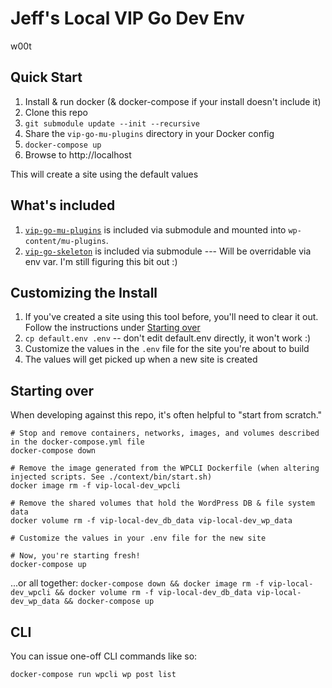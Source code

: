 # Jeff's Local VIP Go Dev Env

w00t

## Quick Start

1. Install & run docker (& docker-compose if your install doesn't include it)
1. Clone this repo
1. `git submodule update --init --recursive`
1. Share the `vip-go-mu-plugins` directory in your Docker config
1. `docker-compose up`
1. Browse to http://localhost

This will create a site using the default values

## What's included

1. [`vip-go-mu-plugins`](https://github.com/Automattic/vip-go-mu-plugins) is included via submodule and mounted into `wp-content/mu-plugins`.
1. [`vip-go-skeleton`](https://github.com/Automattic/vip-go-skeleton) is included via submodule --- Will be overridable via env var. I'm still figuring this bit out :)

## Customizing the Install

1. If you've created a site using this tool before, you'll need to clear it out. Follow the instructions under [Starting over](#starting-over)
1. `cp default.env .env` -- don't edit default.env directly, it won't work :)
1. Customize the values in the `.env` file for the site you're about to build
1. The values will get picked up when a new site is created

## Starting over

When developing against this repo, it's often helpful to "start from scratch."

```
# Stop and remove containers, networks, images, and volumes described in the docker-compose.yml file
docker-compose down

# Remove the image generated from the WPCLI Dockerfile (when altering injected scripts. See ./context/bin/start.sh)
docker image rm -f vip-local-dev_wpcli

# Remove the shared volumes that hold the WordPress DB & file system data
docker volume rm -f vip-local-dev_db_data vip-local-dev_wp_data

# Customize the values in your .env file for the new site

# Now, you're starting fresh!
docker-compose up
```

...or all together:
`docker-compose down && docker image rm -f vip-local-dev_wpcli && docker volume rm -f vip-local-dev_db_data vip-local-dev_wp_data && docker-compose up`

## CLI

You can issue one-off CLI commands like so:

`docker-compose run wpcli wp post list`
